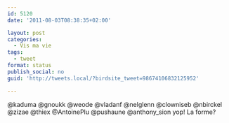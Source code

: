 ```yaml
---
id: 5120
date: '2011-08-03T08:38:35+02:00'

layout: post
categories:
  - Vis ma vie
tags:
  - tweet
format: status
publish_social: no
guid: 'http://tweets.local/?birdsite_tweet=98674106832125952'

---
```


@kaduma @gnoukk @weode @vladanf @nelglenn @clowniseb @nbirckel @zizae @thiex @AntoinePlu @pushaune @anthony\_sion yop! La forme?